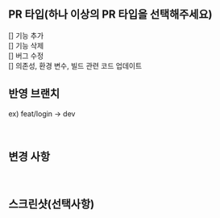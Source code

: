 ## PR 타입(하나 이상의 PR 타입을 선택해주세요)
[] 기능 추가<br>
[] 기능 삭제<br>
[] 버그 수정<br>
[] 의존성, 환경 변수, 빌드 관련 코드 업데이트
<br>
## 반영 브랜치
ex) feat/login -> dev

<br>

## 변경 사항

<br>

## 스크린샷(선택사항)
